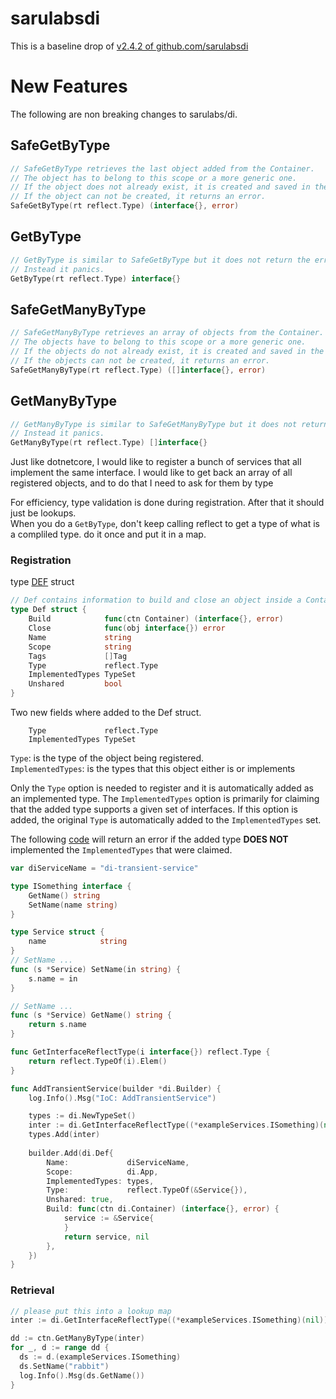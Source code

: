 # sarulabsdi  
This is a baseline drop of [v2.4.2 of github.com/sarulabsdi](https://github.com/sarulabs/di/releases/tag/v2.4.2)   


# New Features
The following are non breaking changes to sarulabs/di.  

## SafeGetByType  
```go
// SafeGetByType retrieves the last object added from the Container.
// The object has to belong to this scope or a more generic one.
// If the object does not already exist, it is created and saved in the Container.
// If the object can not be created, it returns an error.
SafeGetByType(rt reflect.Type) (interface{}, error)
```

## GetByType  
```go
// GetByType is similar to SafeGetByType but it does not return the error.
// Instead it panics.
GetByType(rt reflect.Type) interface{}
```

## SafeGetManyByType  
```go
// SafeGetManyByType retrieves an array of objects from the Container.
// The objects have to belong to this scope or a more generic one.
// If the objects do not already exist, it is created and saved in the Container.
// If the objects can not be created, it returns an error.
SafeGetManyByType(rt reflect.Type) ([]interface{}, error)
```

## GetManyByType  
```go
// GetManyByType is similar to SafeGetManyByType but it does not return the error.
// Instead it panics.
GetManyByType(rt reflect.Type) []interface{}
```

Just like dotnetcore, I would like to register a bunch of services that all implement the same interface.  I would like to get back an array of all registered objects, and to do that I need to ask for them by type

For efficiency, type validation is done during registration.  After that it should just be lookups.   
When you do a ```GetByType```, don't keep calling reflect to get a type of what is a compliled type.  do it once and put it in a map.  



### Registration

type [DEF](https://github.com/fluffy-bunny/sarulabsdi/blob/8a200c4fa3aefa0a28ddc66739aac1631f2a95aa/definition.go#L19) struct  

```go
// Def contains information to build and close an object inside a Container.
type Def struct {
	Build            func(ctn Container) (interface{}, error)
	Close            func(obj interface{}) error
	Name             string
	Scope            string
	Tags             []Tag
	Type             reflect.Type
	ImplementedTypes TypeSet
	Unshared         bool
}
```
Two new fields where added to the Def struct.  
```
	Type             reflect.Type
	ImplementedTypes TypeSet
```

```Type```:              is the type of the object being registered.  
```ImplementedTypes```:  is the types that this object either is or implements  

Only the ```Type``` option is needed to register and it is automatically added as an implemented type.   The ```ImplementedTypes``` option is primarily for claiming that the added type supports a given set of interfaces.  If this option is added, the original ```Type``` is automatically added to the ```ImplementedTypes``` set.  

The following [code](https://github.com/fluffy-bunny/sarulabsdi/blob/909f303f513ce84953164cc78b311a57ae959544/builder.go#L90) will return an error if the added type **DOES NOT** implemented the ```ImplementedTypes``` that were claimed. 


```go 
var diServiceName = "di-transient-service"

type ISomething interface {
	GetName() string
	SetName(name string)
}

type Service struct {
	name            string
}
// SetName ...
func (s *Service) SetName(in string) {
	s.name = in
}

// SetName ...
func (s *Service) GetName() string {
	return s.name
}

func GetInterfaceReflectType(i interface{}) reflect.Type {
	return reflect.TypeOf(i).Elem()
}

func AddTransientService(builder *di.Builder) {
	log.Info().Msg("IoC: AddTransientService")

	types := di.NewTypeSet()
	inter := di.GetInterfaceReflectType((*exampleServices.ISomething)(nil))
	types.Add(inter)
	
	builder.Add(di.Def{
		Name:             diServiceName,
		Scope:            di.App,
		ImplementedTypes: types,
		Type:             reflect.TypeOf(&Service{}),
		Unshared: true,
		Build: func(ctn di.Container) (interface{}, error) {
			service := &Service{
			}
			return service, nil
		},
	})
}
```

### Retrieval 

```go
// please put this into a lookup map
inter := di.GetInterfaceReflectType((*exampleServices.ISomething)(nil))

dd := ctn.GetManyByType(inter)
for _, d := range dd {
  ds := d.(exampleServices.ISomething)
  ds.SetName("rabbit")
  log.Info().Msg(ds.GetName())
}

```


